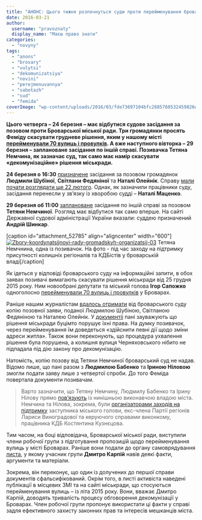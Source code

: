 ```yaml
---
title: "АНОНС: Цього тижня розпочнуться суди проти перейменування броварських вулиць"
date: 2016-03-21
author: 
  username: "pravoznaty"
  display_name: "Маєш право знати"
categories: 
  - "novyny"
tags: 
  - "anons"
  - "brovary"
  - "vulytsi"
  - "dekomunizatsiya"
  - "novini"
  - "perejmenuvannya"
  - "sabotazh"
  - "sud"
  - "femida"
coverImage: "wp-content/uploads/2016/03/fde73697104bfc2885760532459826d0.jpg"
---
```


**Цього четверга – 24 березня – має відбутися судове засідання за позовом проти Броварської міської ради. Три громадянки просять Феміду скасувати грудневе рішення, яким у нашому місті [перейменували 70 вулиць і провулків](https://mpz.brovary.org/u-brovarah-z-yavylys-vulytsi-na-chest-stepana-bandery-nebesnoyi-sotni-ta-geroyiv-ato/). А вже наступного вівторка – 29 березня – заплановане засідання по іншій справі. Позивачка Тетяна Немчина, як зазначає суд, так само має намір скасувати «декомунізаційне» рішення міськради.**

**24 березня о 16:30** [призначене](https://www.slideshare.net/DmytroKarpiy/2016-59795801) засідання за позовом громадянок **Людмили Шубіної**, **Світлани Федяніної** та **Наталі Олейнік**. Справу [мали почати розглядати ще 22 лютого](https://mpz.brovary.org/anons-22-lyutogo-vidbudetsya-sud-proty-perejmenuvannya-vulyts-u-brovarah/). Однак, як зазначили працівники суду, засідання перенесли у зв’язку із хворобою судді – **Наталі Маценко**.

**29 березня об 11:00** [заплановане](https://www.slideshare.net/DmytroKarpiy/2016-59795801) засідання по іншій справі за позовом **Тетяни Немчиної**. Розгляд має відбутися так само вперше. На сайті Державної судової адміністрації України вказали: суддею призначений **Андрій Шинкар**.

\[caption id="attachment\_52785" align="aligncenter" width="600"\][![Zbory-koordynatsijnoyi-rady-gromadskyh-organizatsij-03](https://mpz.brovary.org/wp-content/uploads/2016/03/Zbory-koordynatsijnoyi-rady-gromadskyh-organizatsij-03.jpg)](https://mpz.brovary.org/wp-content/uploads/2016/03/Zbory-koordynatsijnoyi-rady-gromadskyh-organizatsij-03.jpg) Тетяна Немчнина, одна із позивачок. На фото - під час заходу на підтримку присутності колишніх регіоналів та КДБістів у броварській владі\[/caption\]

Як ідеться у відповіді броварського суду на інформаційні запити, в обох заявах позивачі вимагають скасувати рішення міськради від 25 грудня 2015 року. Ним новообрані депутати та міський голова **Ігор Сапожко** одноголосно [перейменували 70 вулиць і провулків](https://mpz.brovary.org/u-brovarah-z-yavylys-vulytsi-na-chest-stepana-bandery-nebesnoyi-sotni-ta-geroyiv-ato/) у Броварах.

Раніше нашим журналістам [вдалось отримати](https://mpz.brovary.org/nadannya-zhurnalistu-kopiyi-pozovnoyi-zayavy-pro-dekomunizatsiyu-ye-uspishnoyu-istoriyeyu-dostupu-do-informatsiyi-yurysty/) від броварського суду копію позовної заяви, поданої Людмилою Шубіною, Світланою Федяніною та Наталею Олейнік. У [документіі](https://www.slideshare.net/DmytroKarpiy/ss-58336854) пані зауважують що рішення міськради буцімто порушує їхні права. На думку позивачок, через перейменування їм доведеться «здійснити певні дії щодо зміни адреси житла». Також вони переконують, що процедура ухвалення рішення була порушена, а колишня вулиця Черняховського нібито не підпадала під дію закону про декомунізацію.

Натомість, копію позову від Тетяни Немчиної броварський суд не надав. Відомо лише, що пані разом з **Людмилою Бабенко** та **Іриною Ніловою** змогли подати заяву лише з четвертої спроби. До того Феміда повертала документи позивачам.

> Варто зазначити, що Тетяну Немчину, Людмилу Бабенко та Ірину Нілову прямо [пов’язують](https://mpz.brovary.org/nevidomi-predstavniki-kandidatki-bagmut-pogrozhuvali-sposterigachu-vid-opori-ta-vidibrali-videokameru/) із нинішньою виконавчою владою міста. Немчина та Нілова, зокрема, були [організаторами заходів на підтримку](https://mpz.brovary.org/pensionery-ta-komunisty-vyslovyly-pidtrymku-vynogradovij-i-kuznyetsovu-na-z-yizdi-u-prometeyi-video/) заступника міського голови, екс-члена Партії регіонів Лариси Виноградової та керуючого справами виконкому, працівника КДБ Костянтина Кузнєцова.

Тим часом, на боці відповідача, Броварської міської ради, виступили члени робочої групи з підготування пропозицій щодо перейменування вулиць у місті Броварах. Раніше вони подали до органу самоврядування [листа](https://www.slideshare.net/DmytroKarpiy/ss-58338482), у якому учасник групи **Дмитро Карпій** навів деякі факти, аргументи та матеріали.

Зокрема, він переконує, що один із долучених до першої справи документів сфальсифікований. Окрім того, в листі активіста наведені публікації в місцевих ЗМІ та на сайті міськради, що стосуються перейменування вулиць – із літа 2015 року. Вони, вважає Дмитро Карпій, доводять тривалість процесу обговорення декомунізації у Броварах. Член робочої групи пропонує використати ці факти у справі задля ефективного захисту законних прав та інтересів мешканців міста.
